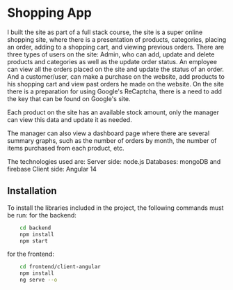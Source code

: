 # Shopping App

I built the site as part of a full stack course, the site is a super online shopping site, where there is a presentation of products, categories, placing an order, adding to a shopping cart, and viewing previous orders.
There are three types of users on the site:
Admin, who can add, update and delete products and categories as well as the update order status.
An employee can view all the orders placed on the site and update the status of an order.
And a customer/user, can make a purchase on the website, add products to his shopping cart and view past orders he made on the website.
On the site there is a preparation for using Google's ReCaptcha, there is a need to add the key that can be found on Google's site.

Each product on the site has an available stock amount,
only the manager can view this data and update it as needed.

The manager can also view a dashboard page where there are several summary graphs, such as the number of orders by month, the number of items purchased from each product, etc.

The technologies used are:
Server side: node.js
Databases: mongoDB and firebase
Client side: Angular 14

## Installation

To install the libraries included in the project, the following commands must be run:
for the backend:

```bash
    cd backend
    npm install
    npm start
```

for the frontend:

```bash
    cd frontend/client-angular
    npm install
    ng serve --o
```
